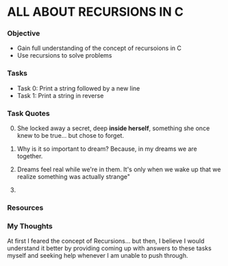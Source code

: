 # ALL ABOUT RECURSIONS IN C

### Objective  
* Gain full understanding of the concept of recursoions in C
* Use recursions to solve problems

### Tasks  
* Task 0: Print a string followed by a new line
* Task 1: Print a string in reverse

### Task Quotes  
0. She locked away a secret, deep **inside herself**,
something she once knew to be true... but chose to forget.

1. Why is it so important to dream? Because,
in my dreams we are together.  

2. Dreams feel real while we're in them. It's only when we wake up that we realize something was actually strange"  

3.


### Resources

### My Thoughts
At first I feared the concept of Recursions... but then,
I believe I would understand it better by providing coming
up with answers to these tasks myself and seeking help 
whenever I am unable to push through.
